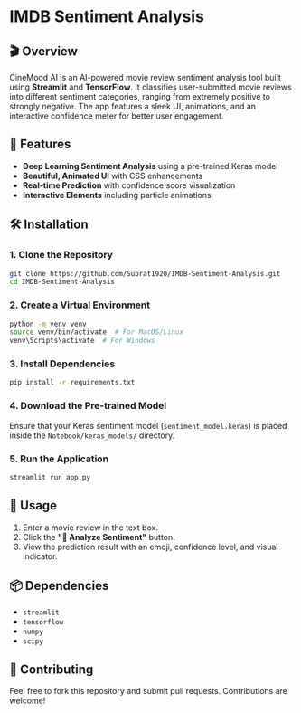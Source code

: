 # IMDB Sentiment Analysis

## 🎬 Overview
CineMood AI is an AI-powered movie review sentiment analysis tool built using **Streamlit** and **TensorFlow**. It classifies user-submitted movie reviews into different sentiment categories, ranging from extremely positive to strongly negative. The app features a sleek UI, animations, and an interactive confidence meter for better user engagement.

## 🚀 Features
- **Deep Learning Sentiment Analysis** using a pre-trained Keras model
- **Beautiful, Animated UI** with CSS enhancements
- **Real-time Prediction** with confidence score visualization
- **Interactive Elements** including particle animations

## 🛠️ Installation

### 1. Clone the Repository
```bash
git clone https://github.com/Subrat1920/IMDB-Sentiment-Analysis.git
cd IMDB-Sentiment-Analysis
```

### 2. Create a Virtual Environment
```bash
python -m venv venv
source venv/bin/activate  # For MacOS/Linux
venv\Scripts\activate  # For Windows
```

### 3. Install Dependencies
```bash
pip install -r requirements.txt
```

### 4. Download the Pre-trained Model
Ensure that your Keras sentiment model (`sentiment_model.keras`) is placed inside the `Notebook/keras_models/` directory.

### 5. Run the Application
```bash
streamlit run app.py
```

## 📝 Usage
1. Enter a movie review in the text box.
2. Click the **"🔮 Analyze Sentiment"** button.
3. View the prediction result with an emoji, confidence level, and visual indicator.

## 📦 Dependencies
- `streamlit`
- `tensorflow`
- `numpy`
- `scipy`

## 🤝 Contributing
Feel free to fork this repository and submit pull requests. Contributions are welcome!


